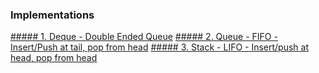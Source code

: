 ### Implementations
[##### 1. Deque - Double Ended Queue](littlejava/src/main/java/saikia/priyam/littlejava/implementations/LittleDeque.java)
[##### 2. Queue - FIFO -  Insert/Push at tail, pop from head](littlejava/src/main/java/saikia/priyam/littlejava/implementations/LittleQueue.java)
[##### 3. Stack - LIFO -  Insert/push at head, pop from head](littlejava/src/main/java/saikia/priyam/littlejava/implementations/LittleStack.java)